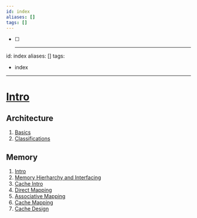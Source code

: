 ```yaml
---
id: index
aliases: []
tags: []
---
```


- [ ] ---
id: index
aliases: []
tags:
  - index
---

# [Intro](intro.md)
## Architecture
1. [Basics](architecture_basics.md)
2. [Classifications](architecture_classifications.md)
## Memory
1. [Intro](memory_intro.md)
2. [Memory Hierharchy and Interfacing](hierarchy_interfacing.md)
3. [Cache Intro](cache_intro.md)
4. [Direct Mapping](direct_mapping.md)
5. [Associative Mapping](associative_mapping.md)
6. [Cache Mapping](cache_mapping.md)
7. [Cache Design](cache_design.md)
